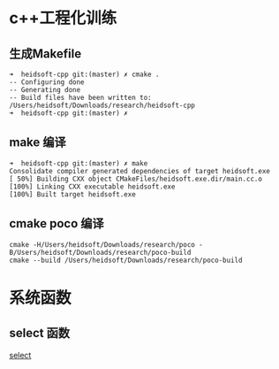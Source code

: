 # c++工程化训练


## 生成Makefile
```
➜  heidsoft-cpp git:(master) ✗ cmake .
-- Configuring done
-- Generating done
-- Build files have been written to: /Users/heidsoft/Downloads/research/heidsoft-cpp
➜  heidsoft-cpp git:(master) ✗
```

## make 编译

```
➜  heidsoft-cpp git:(master) ✗ make
Consolidate compiler generated dependencies of target heidsoft.exe
[ 50%] Building CXX object CMakeFiles/heidsoft.exe.dir/main.cc.o
[100%] Linking CXX executable heidsoft.exe
[100%] Built target heidsoft.exe
```

## cmake poco 编译
```
cmake -H/Users/heidsoft/Downloads/research/poco -B/Users/heidsoft/Downloads/research/poco-build
cmake --build /Users/heidsoft/Downloads/research/poco-build
```

# 系统函数
## select 函数
[select](#cmake_20/readme)
